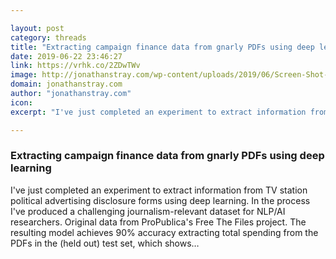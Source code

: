 ```yaml
---

layout: post
category: threads
title: "Extracting campaign finance data from gnarly PDFs using deep learning"
date: 2019-06-22 23:46:27
link: https://vrhk.co/2ZDwTWv
image: http://jonathanstray.com/wp-content/uploads/2019/06/Screen-Shot-2019-06-13-at-12.57.59-PM.png
domain: jonathanstray.com
author: "jonathanstray.com"
icon: 
excerpt: "I've just completed an experiment to extract information from TV station political advertising disclosure forms using deep learning. In the process I've produced a challenging journalism-relevant dataset for NLP/AI researchers. Original data from ProPublica's Free The Files project. The resulting model achieves 90% accuracy extracting total spending from the PDFs in the (held out) test set, which shows…"

---
```


### Extracting campaign finance data from gnarly PDFs using deep learning

I've just completed an experiment to extract information from TV station political advertising disclosure forms using deep learning. In the process I've produced a challenging journalism-relevant dataset for NLP/AI researchers. Original data from ProPublica's Free The Files project. The resulting model achieves 90% accuracy extracting total spending from the PDFs in the (held out) test set, which shows…